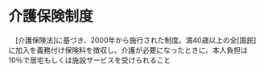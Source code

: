 # 介護保険制度
　[介護保険法]に基づき、2000年から施行された制度。満40歳以上の全[国民]に加入を義務付け保険料を徴収し、介護が必要になったときに、本人負担は10％で居宅もしくは施設サービスを受けられること
